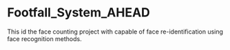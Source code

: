 # Footfall_System_AHEAD
This id the face counting project with capable of face re-identification using face recognition methods.
